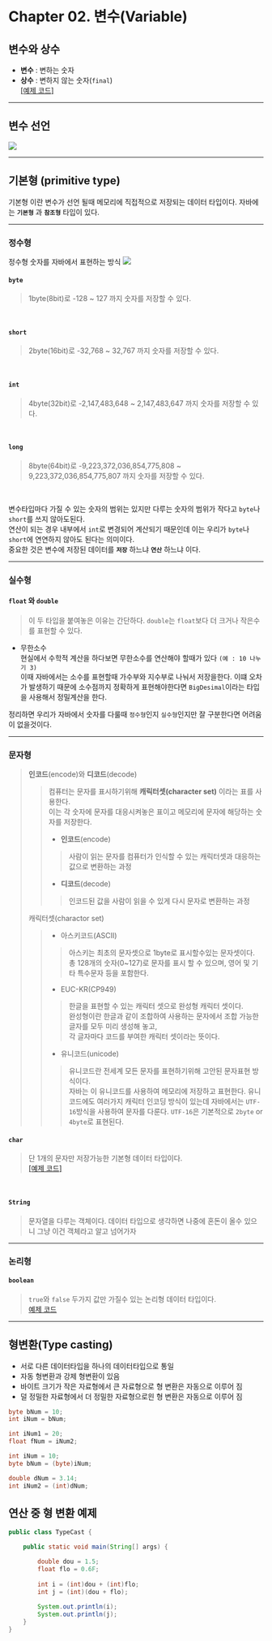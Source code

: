 # **Chapter 02. 변수(Variable)**

## **변수와 상수**
- **변수** : 변하는 숫자
- **상수** : 변하지 않는 숫자(`final`)<br>
[[예제 코드]](../../code/class03/chapter03/VarNConst.java)

----
## **변수 선언**
![](../../img/class02/chapter_01/variable.png)

----
## **기본형 (primitive type)**
기본형 이란 변수가 선언 될때 메모리에 직접적으로 저장되는 데이터 타입이다.
자바에는 **`기본형`** 과 **`참조형`** 타입이 있다.

----
### 정수형
정수형 숫자를 자바에서 표현하는 방식
![](../../img/class02/chapter_01/memory.png)

#### `byte`
> 1byte(8bit)로 -128 ~ 127 까지 숫자를 저장할 수 있다.
> 
<br>

#### `short`
> 2byte(16bit)로 -32,768 ~ 32,767 까지 숫자를 저장할 수 있다. 
<br>

#### `int`
> 4byte(32bit)로 -2,147,483,648 ~ 2,147,483,647 까지 숫자를 저장할 수 있다.
<br>

#### `long`
> 8byte(64bit)로 -9,223,372,036,854,775,808 ~ 9,223,372,036,854,775,807 까지 숫자를 저장할 수 있다.
<br>

변수타입마다 가질 수 있는 숫자의 범위는 있지만 다루는 숫자의 범위가 작다고 `byte`나 `short`를 쓰지 않아도된다.<br>
연산이 되는 경우 내부에서 `int`로 변경되어 계산되기 때문인데 이는 우리가 `byte`나 `short`에 연연하지 않아도 된다는 의미이다.<br>
중요한 것은 변수에 저장된 데이터를 **`저장`** 하느냐 **`연산`** 하느냐 이다.

----

### 실수형
#### `float` 와 `double`
> 이 두 타입을 붙여놓은 이유는 간단하다. `double`는 `float`보다 더 크거나 작은수를 표현할 수 있다. 

- 무한소수<br>
현실에서 수학적 계산을 하다보면 무한소수를 연산해야 할때가 있다 `(예 : 10 나누기 3)`<br>
이때 자바에서는 소수를 표현할때 가수부와 지수부로 나눠서 저장을한다. 이떄 오차가 발생하기 때문에 소수점까지 정확하게 표현해야한다면 `BigDesimal`이라는 타입을 사용해서 정밀계산을 한다.

정리하면 우리가 자바에서 숫자를 다룰때 `정수형`인지 `실수형`인지만 잘 구분한다면 어려움이 없을것이다.

----
### 문자형
> **인코드**(encode)와 **디코드**(decode)
> > 컴퓨터는 문자를 표시하기위해 **캐릭터셋(character set)** 이라는 표를 사용한다.<br> 
> > 이는 각 숫자에 문자를 대응시켜놓은 표이고 메모리에 문자에 해당하는 숫자를 저장한다.
> > - **인코드**(encode)
> > > 사람이 읽는 문자를 컴퓨터가 인식할 수 있는 캐릭터셋과 대응하는 값으로 변환하는 과정
> > - **디코드**(decode)
> > > 인코드된 값을 사람이 읽을 수 있게 다시 문자로 변환하는 과정
>
> 캐릭터셋(charactor set)
> > - 아스키코드(ASCII)
> > > 아스키는 최초의 문자셋으로 1byte로 표시할수있는 문자셋이다.<br>
> > > 총 128개의 숫자(0~127)로 문자를 표시 할 수 있으며, 영어 및 기타 특수문자 등을 포함한다.
> > - EUC-KR(CP949)
> > > 한글을 표현할 수 있는 캐릭터 셋으로 완성형 캐릭터 셋이다.<br> 
> > > 완성형이란 한글과 같이 조합하여 사용하는 문자에서 조합 가능한 글자를 모두 미리 생성해 놓고,<br> 
> > > 각 글자마다 코드를 부여한 캐릭터 셋이라는 뜻이다. 
> > - 유니코드(unicode)
> > > 유니코드란 전세계 모든 문자를 표현하기위해 고안된 문자표현 방식이다.<br> 
> > > 자바는 이 유니코드를 사용하여 메모리에 저장하고 표현한다.
> > > 유니코드에도 여러가지 캐릭터 인코딩 방식이 있는데 자바에서는 `UTF-16`방식을 사용하여 문자를 다룬다. `UTF-16`은 기본적으로 `2byte` or `4byte`로 표현된다.

#### `char`
> 단 1개의 문자만 저장가능한 기본형 데이터 타입이다.<br>
[[예제 코드]](../../code/class03/chapter03/CharactorType.java)
<br>

#### `String`
> 문자열을 다루는 객체이다. 데이터 타입으로 생각하면 나중에 혼돈이 올수 있으니 그냥 이건 객체라고 알고 넘어가자
----
### 논리형
#### `boolean`
> `true`와 `false` 두가지 값만 가질수 있는 논리형 데이터 타입이다.<br>
[예제 코드](../../code/class03/chapter03/Variable.java)

----
## 형변환(Type casting)
- 서로 다른 데이터타입을 하나의 데이터타입으로 통일
- 자동 형변환과 강제 형변환이 있음
- 바이트 크기가 작은 자료형에서 큰 자료형으로 형 변환은 자동으로 이루어 짐
- 덜 정밀한 자료형에서 더 정밀한 자료형으로읜 형 변환은 자동으로 이루어 짐

```java
byte bNum = 10;
int iNum = bNum;  

int iNum1 = 20;
float fNum = iNum2;

int iNum = 10;
byte bNum = (byte)iNum;

double dNum = 3.14;
int iNum2 = (int)dNum;
```
## 연산 중 형 변환 예제

```java
public class TypeCast {

	public static void main(String[] args) {

		double dou = 1.5;
		float flo = 0.6F;
		
		int i = (int)dou + (int)flo;
		int j = (int)(dou + flo);
		
		System.out.println(i);
		System.out.println(j);
	}
}
```
